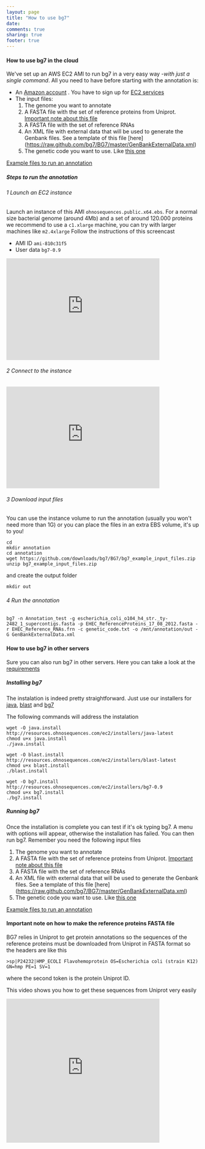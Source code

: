 ```yaml
---
layout: page
title: "How to use bg7"
date:
comments: true
sharing: true
footer: true
---
```


#### How to use bg7 in the cloud

We've set up an AWS EC2 AMI to run bg7 in a very easy way _-with just a single command_. All you need to have before starting with the annotation is:

* An [Amazon account](http://aws.amazon.com/) . You have to sign up for [EC2 services](http://aws.amazon.com/ec2/)
* The input files:
	1. The genome you want to annotate
	2. A FASTA file with the set of reference proteins from Uniprot. [Important note about this file](#uniprot-fasta-file)
	3. A FASTA file with the set of reference RNAs
	4. An XML file with external data that will be used to generate the Genbank files. See a template of this file [here] (https://raw.github.com/bg7/BG7/master/GenBankExternalData.xml)
	5. The genetic code you want to use. Like [this one](https://raw.github.com/bg7/BG7/master/genetic_code.txt)
	
[Example files to run an annotation](https://github.com/downloads/bg7/BG7/bg7_example_input_files.zip)

##### Steps to run the annotation

###### 1 Launch an EC2 instance
Launch an instance of this AMI `ohnosequences.public.x64.ebs`. For a normal size bacterial genome (around 4Mb) and a set of around 120.000 proteins we recommend to use a `c1.xlarge` machine, you can try with larger machines like `m2.4xlarge` Follow the instructions of this screencast 

- AMI ID  ```ami-810c31f5```
- User data ```bg7-0.9```
 

<iframe src="http://player.vimeo.com/video/31839742?title=0&amp;byline=0&amp;portrait=0" width="400" height="265" frameborder="0" webkitAllowFullScreen allowFullScreen></iframe>

###### 2 Connect to the instance

<iframe src="http://player.vimeo.com/video/31845636?title=0&amp;byline=0&amp;portrait=0" width="400" height="265" frameborder="0" webkitAllowFullScreen allowFullScreen></iframe>

###### 3 Download input files

You can use the instance volume to run the annotation (usually you won't need more than 1G) or you can place the files in an extra EBS volume, it's up to you!

```
cd 
mkdir annotation
cd annotation
wget https://github.com/downloads/bg7/BG7/bg7_example_input_files.zip
unzip bg7_example_input_files.zip
```

and create the output folder

```
mkdir out
```

###### 4 Run the annotation

```
bg7 -n Annotation_test -g escherichia_coli_o104_h4_str._ty-2482_1_supercontigs.fasta -p EHEC_ReferenceProteins_17_08_2012.fasta -r EHEC_Reference_RNAs.frn -c genetic_code.txt -o /mnt/annotation/out -G GenBankExternalData.xml
```


#### How to use bg7 in other servers

Sure you can also run bg7 in other servers. Here you can take a look at the [requirements](http://bg7.ohnosequences.com/faq/#software-reqs)

##### Installing bg7

The instalation is indeed pretty straightforward. Just use our installers for [java](http://resources.ohnosequences.com/ec2/installers/java-latest), [blast](http://resources.ohnosequences.com/ec2/installers/blast-latest) and [bg7](http://resources.ohnosequences.com/ec2/installers/bg7-0.9)

The following commands will address the instalation

```
wget -O java.install http://resources.ohnosequences.com/ec2/installers/java-latest
chmod u+x java.install
./java.install

wget -O blast.install http://resources.ohnosequences.com/ec2/installers/blast-latest
chmod u+x blast.install
./blast.install

wget -O bg7.install http://resources.ohnosequences.com/ec2/installers/bg7-0.9
chmod u+x bg7.install
./bg7.install 
```

##### Running bg7

Once the installation is complete you can test if it's ok typing bg7. A menu with options will appear, otherwise the installation has failed.
You can then run bg7. Remember you need the following input files

1. The genome you want to annotate
2. A FASTA file with the set of reference proteins from Uniprot. [Important note about this file](#uniprot-fasta-file)
3. A FASTA file with the set of reference RNAs
4. An XML file with external data that will be used to generate the Genbank files. See a template of this file [here] (https://raw.github.com/bg7/BG7/master/GenBankExternalData.xml)
5. The genetic code you want to use. Like [this one](https://raw.github.com/bg7/BG7/master/genetic_code.txt)
	
[Example files to run an annotation](https://github.com/downloads/bg7/BG7/bg7_example_input_files.zip)



#### Important note on how to make the reference proteins FASTA file  

BG7 relies in Uniprot to get protein annotations so the sequences of the reference proteins must be downloaded from Uniprot in FASTA format so the headers are like this

 `>sp|P24232|HMP_ECOLI Flavohemoprotein OS=Escherichia coli (strain K12) GN=hmp PE=1 SV=1` 

where the second token is the protein Uniprot ID.

This video shows you how to get these sequences from Uniprot very easily 

<iframe src="http://player.vimeo.com/video/31912794?title=0&amp;byline=0&amp;portrait=0" width="400" height="375" frameborder="0" webkitAllowFullScreen allowFullScreen></iframe>